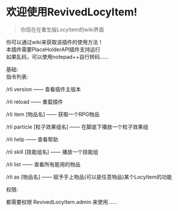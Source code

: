 # 欢迎使用RevivedLocyItem!  
> 你现在在重生版LocyItem的wiki界面

你可以通过wiki来获取该插件的使用方法！  
本插件需要PlaceHolderAPI插件支持运行    
如果乱码，可以使用notepad++自行转码……  
  
基础:  
指令列表:  

/rli version —— 查看插件主版本  

/rli reload —— 重载插件  

/rli item [物品名] —— 获取一个RPG物品 

/rli particle [粒子效果组名] —— 在脚底下播放一个粒子效果组  

/rli help —— 查看帮助

/rli skill [技能组名] —— 播放一个技能组

/rli list —— 查看所有能用的物品

/rli as [物品名] —— 赋予手上物品(可以是任意物品)某个LocyItem的功能


权限:  

都需要权限 RevivedLocyItem.admin 来使用……

